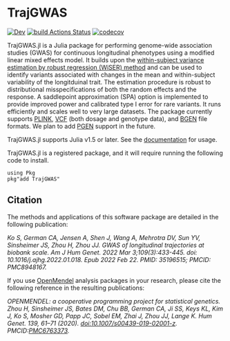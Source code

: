 # TrajGWAS

<!--[![Stable](https://img.shields.io/badge/docs-stable-blue.svg)](https://OpenMendel.github.io/TrajGWAS.jl/stable)-->
[![Dev](https://img.shields.io/badge/docs-dev-blue.svg)](https://OpenMendel.github.io/TrajGWAS.jl/dev)
[![build Actions Status](https://github.com/OpenMendel/TrajGWAS.jl/workflows/CI/badge.svg)](https://github.com/OpenMendel/TrajGWAS.jl/actions)
[![codecov](https://codecov.io/gh/OpenMendel/TrajGWAS.jl/branch/main/graph/badge.svg?token=MABDDASURF)](https://codecov.io/gh/OpenMendel/TrajGWAS.jl)

TrajGWAS.jl is a Julia package for performing genome-wide association studies (GWAS) for continuous longitudinal phenotypes using a modified linear mixed effects model. It builds upon the [within-subject variance estimation by robust regression (WiSER) method](https://github.com/OpenMendel/WiSER.jl) and can be used to identify variants associated with changes in the mean and within-subject variability of the longitduinal trait. The estimation procedure is robust to distributional misspecifications of both the random effects and the response. A saddlepoint approximation (SPA) option is implemented to provide improved power and calibrated type I error for rare variants. It runs efficiently and scales well to very large datasets. The package currently supports [PLINK](https://zzz.bwh.harvard.edu/plink/), [VCF](https://en.wikipedia.org/wiki/Variant_Call_Format) (both dosage and genotype data), and [BGEN](https://www.well.ox.ac.uk/~gav/bgen_format/) file formats. We plan to add [PGEN](https://www.cog-genomics.org/plink/2.0/formats#pgen) support in the future. 

TrajGWAS.jl supports Julia v1.5 or later. See the [documentation](https://openmendel.github.io/TrajGWAS.jl/dev/) for usage.  
<!-- [![](https://img.shields.io/badge/docs-stable-blue.svg)](https://OpenMendel.github.io/TrajGWAS.jl/stable) [![](https://img.shields.io/badge/docs-latest-blue.svg)](https://OpenMendel.github.io/TrajGWAS.jl/latest) -->

TrajGWAS.jl is a registered package, and it will require running the following code to install. 

```{julia}
using Pkg
pkg"add TrajGWAS"
```

## Citation

The methods and applications of this software package are detailed in the following publication:

*Ko S, German CA, Jensen A, Shen J, Wang A, Mehrotra DV, Sun YV, Sinsheimer JS, Zhou H, Zhou JJ. GWAS of longitudinal trajectories at biobank scale. Am J Hum Genet. 2022 Mar 3;109(3):433-445. doi: 10.1016/j.ajhg.2022.01.018. Epub 2022 Feb 22. PMID: 35196515; PMCID: PMC8948167.*

If you use [OpenMendel](https://openmendel.github.io) analysis packages in your research, please cite the following reference in the resulting publications:

*OPENMENDEL: a cooperative programming project for statistical genetics. Zhou H, Sinsheimer JS, Bates DM, Chu BB, German CA, Ji SS, Keys KL, Kim J, Ko S, Mosher GD, Papp JC, Sobel EM, Zhai J, Zhou JJ, Lange K. Hum Genet. 139, 61–71 (2020). [doi:10.1007/s00439-019-02001-z](10.1007/s00439-019-02001-z). PMCID:[PMC6763373](https://www.ncbi.nlm.nih.gov/pmc/articles/PMC6763373/).*

